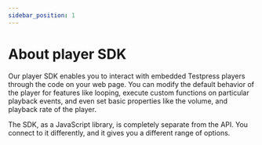```yaml
---
sidebar_position: 1
---
```


# About player SDK

Our player SDK enables you to interact with embedded Testpress players through the code on your web page. You can modify the default behavior of the player for features like looping, execute custom functions on particular playback events, and even set basic properties like the volume, and playback rate of the player.

The SDK, as a JavaScript library, is completely separate from the API. You connect to it differently, and it gives you a different range of options.